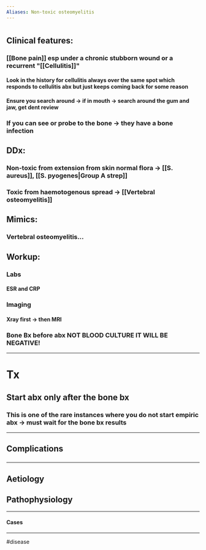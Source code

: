 ```yaml
---
Aliases: Non-toxic osteomyelitis
---
```

# 
## Clinical features:
### [[Bone pain]] esp under a chronic stubborn wound or a recurrent "[[Cellulitis]]"
#### Look in the history for cellulitis always over the same spot which responds to cellulitis abx but just keeps coming back for some reason
#### Ensure you search around -> if in mouth -> search around the gum and jaw, get dent review
### If you can see or probe to the bone -> they have a bone infection
## DDx:
### Non-toxic from extension from skin normal flora -> [[S. aureus]], [[S. pyogenes|Group A strep]]
### Toxic from haemotogenous spread -> [[Vertebral osteomyelitis]]
## Mimics:
### Vertebral osteomyelitis...
## Workup:
### Labs
#### ESR and CRP
### Imaging
#### Xray first -> then MRI
### Bone Bx **before abx** NOT BLOOD CULTURE IT WILL BE NEGATIVE!
---
# Tx
## Start abx only after the bone bx
### This is one of the rare instances where you **do not start empiric abx** -> must wait for the bone bx results

---
## Complications
###

---
## Aetiology
## Pathophysiology

---
#### Cases


---
#disease 